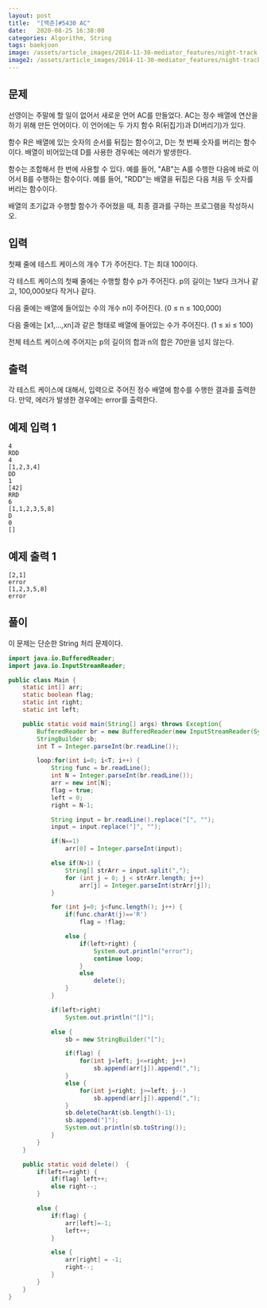 ```yaml
---
layout: post
title:  "[백준]#5430 AC"
date:   2020-08-25 16:38:00
categories: Algorithm, String
tags: baekjoon
image: /assets/article_images/2014-11-30-mediator_features/night-track.JPG
image2: /assets/article_images/2014-11-30-mediator_features/night-track-mobile.JPG
---
```


문제
--------------------

선영이는 주말에 할 일이 없어서 새로운 언어 AC를 만들었다. AC는 정수 배열에 연산을 하기 위해 만든 언어이다. 이 언어에는 두 가지 함수 R(뒤집기)과 D(버리기)가 있다.

함수 R은 배열에 있는 숫자의 순서를 뒤집는 함수이고, D는 첫 번째 숫자를 버리는 함수이다. 배열이 비어있는데 D를 사용한 경우에는 에러가 발생한다.

함수는 조합해서 한 번에 사용할 수 있다. 예를 들어, "AB"는 A를 수행한 다음에 바로 이어서 B를 수행하는 함수이다. 예를 들어, "RDD"는 배열을 뒤집은 다음 처음 두 숫자를 버리는 함수이다.

배열의 초기값과 수행할 함수가 주어졌을 때, 최종 결과를 구하는 프로그램을 작성하시오.

입력
---------------------------

첫째 줄에 테스트 케이스의 개수 T가 주어진다. T는 최대 100이다.

각 테스트 케이스의 첫째 줄에는 수행할 함수 p가 주어진다. p의 길이는 1보다 크거나 같고, 100,000보다 작거나 같다.

다음 줄에는 배열에 들어있는 수의 개수 n이 주어진다. (0 ≤ n ≤ 100,000)

다음 줄에는 [x1,...,xn]과 같은 형태로 배열에 들어있는 수가 주어진다. (1 ≤ xi ≤ 100)

전체 테스트 케이스에 주어지는 p의 길이의 합과 n의 합은 70만을 넘지 않는다.

출력
----------------

각 테스트 케이스에 대해서, 입력으로 주어진 정수 배열에 함수를 수행한 결과를 출력한다. 만약, 에러가 발생한 경우에는 error를 출력한다.

예제 입력 1 
----------------------

```
4
RDD
4
[1,2,3,4]
DD
1
[42]
RRD
6
[1,1,2,3,5,8]
D
0
[]
```

예제 출력 1 
------------------------

```
[2,1]
error
[1,2,3,5,8]
error
```

풀이
--------------------------

이 문제는 단순한 String 처리 문제이다.

```java
import java.io.BufferedReader;
import java.io.InputStreamReader;

public class Main {
    static int[] arr;
    static boolean flag;
    static int right;
    static int left;

    public static void main(String[] args) throws Exception{
        BufferedReader br = new BufferedReader(new InputStreamReader(System.in));
        StringBuilder sb;
        int T = Integer.parseInt(br.readLine());

        loop:for(int i=0; i<T; i++) {
            String func = br.readLine();
            int N = Integer.parseInt(br.readLine());
            arr = new int[N];
            flag = true;
            left = 0;
            right = N-1;

            String input = br.readLine().replace("[", "");
            input = input.replace("]", "");

            if(N==1)
                arr[0] = Integer.parseInt(input);

            else if(N>1) {
                String[] strArr = input.split(",");
                for (int j = 0; j < strArr.length; j++)
                    arr[j] = Integer.parseInt(strArr[j]);
            }

            for (int j=0; j<func.length(); j++) {
                if(func.charAt(j)=='R')
                    flag = !flag;

                else {
                    if(left>right) {
                        System.out.println("error");
                        continue loop;
                    }
                    else
                        delete();
                }
            }

            if(left>right)
                System.out.println("[]");

            else {
                sb = new StringBuilder("[");

                if(flag) {
                    for(int j=left; j<=right; j++)
                        sb.append(arr[j]).append(",");
                }
                else {
                    for(int j=right; j>=left; j--)
                        sb.append(arr[j]).append(",");
                }
                sb.deleteCharAt(sb.length()-1);
                sb.append("]");
                System.out.println(sb.toString());
            }
        }
    }

    public static void delete()  {
        if(left==right) {
            if(flag) left++;
            else right--;
        }

        else {
            if(flag) {
                arr[left]=-1;
                left++;
            }

            else {
                arr[right] = -1;
                right--;
            }
        }
    }
}
```
